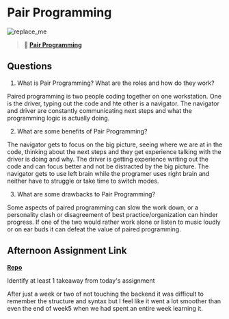 # Pair Programming

![replace_me](https://codeworks.blob.core.windows.net/public/assets/img/illustrations/placeholder.svg)

> **📖 [Pair Programming](https://codeworksacademy.com/fs-student-guide/resources/wk7/01-Pair-Programming)**

## Questions

1. What is Pair Programming? What are the roles and how do they work?

  Paired programming is two people coding together on one workstation. One is the driver, typing out the code and hte other is a navigator. The navigator and driver are constantly communicating next steps and what the programming logic is actually doing.

2. What are some benefits of Pair Programming?

  The navigator gets to focus on the big picture, seeing where we are at in the code, thinking about the next steps and they get experience talking with the driver is doing and why. The driver is getting experience writing out the code and can focus better and not be distracted by the big picture. The navigator gets to use left brain while the programer uses right brain and neither have to struggle or take time to switch modes.

3. What are some drawbacks to Pair Programming?

  Some aspects of paired programming can slow the work down, or a personality clash or disagreement of best practice/organization can hinder progress. If one of the two would rather work alone or listen to music loudly or on ear buds it can defeat the value of paired programming.

## Afternoon Assignment Link

**[Repo](hhttps://github.com/patrick-misner/week7-postit)**

Identify at least 1 takeaway from today's assignment

After just a week or two of not touching the backend it was difficult to remember the structure and syntax but I feel like it went a lot smoother than even the end of week5 when we had spent an entire week learning it.
